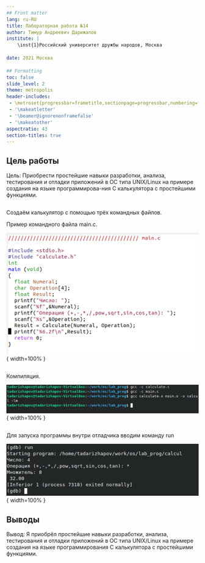 ```yaml
---
## Front matter
lang: ru-RU
title: Лабораторная работа №14
author: Тимур Андреевич Дарижапов
institute: |
	\inst{1}Российский университет дружбы народов, Москва
	
date: 2021 Москва

## Formatting
toc: false
slide_level: 2
theme: metropolis
header-includes: 
 - \metroset{progressbar=frametitle,sectionpage=progressbar,numbering=fraction}
 - '\makeatletter'
 - '\beamer@ignorenonframefalse'
 - '\makeatother'
aspectratio: 43
section-titles: true
---
```


## Цель работы

Цель: Приобрести простейшие навыки разработки, анализа, тестирования и отладки приложений в ОС типа UNIX/Linux на примере создания на языке программирова-ния С калькулятора с простейшими функциями.

##

Создаём калькулятор с помощью трёх командных файлов.

Пример командного файла main.c.

![Рисунок 1](image/1106.png){ width=100% }

##

Компиляция.

![Рисунок 2](image/1107.png){ width=100% }

##

Для запуска программы внутри отладчика вводим команду run

![Рисунок 3](image/1111.png){ width=100% }

## Выводы

Вывод: Я приобрёл простейшие навыки разработки, анализа, тестирования и отладки приложений в ОС типа UNIX/Linux на примере создания на языке программирования С калькулятора с простейшими функциями.
